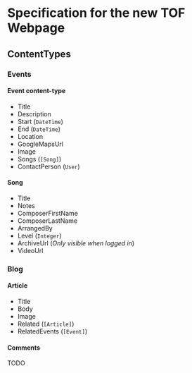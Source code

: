 # Specification for the new TOF Webpage

## ContentTypes

### Events

#### Event content-type

 * Title
 * Description
 * Start (`DateTime`)
 * End (`DateTime`)
 * Location
 * GoogleMapsUrl
 * Image
 * Songs (`[Song]`)
 * ContactPerson (`User`)

#### Song

 * Title
 * Notes
 * ComposerFirstName
 * ComposerLastName
 * ArrangedBy
 * Level (`Integer`)
 * ArchiveUrl (*Only visible when logged in*)
 * VideoUrl

### Blog

#### Article

 * Title
 * Body
 * Image
 * Related (`[Article]`)
 * RelatedEvents (`[Event]`)
 
#### Comments

TODO


